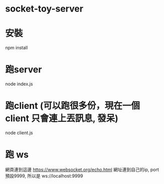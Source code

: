 # socket-toy-server

安裝
=============
npm install

跑server
=============
node index.js

跑client (可以跑很多份，現在一個client 只會連上丟訊息, 發呆)
=============
node client.js

跑 ws
=============
網頁連到這邊 https://www.websocket.org/echo.html
網址連到自己的ip, port 預設9999, 所以是 ws://localhost:9999
